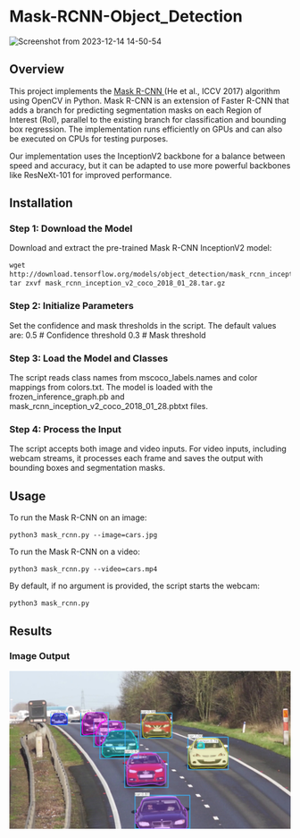 # Mask-RCNN-Object_Detection

![Screenshot from 2023-12-14 14-50-54](https://github.com/rhuthik/Mask-RCNN-Object_Detection/assets/59531096/39d2af86-1bb1-493f-a69e-bf22407832ad)

## Overview
This project implements the [Mask R-CNN ](https://arxiv.org/pdf/1703.06870.pdf)(He et al., ICCV 2017) algorithm using OpenCV in Python. Mask R-CNN is an extension of Faster R-CNN that adds a branch for predicting segmentation masks on each Region of Interest (RoI), parallel to the existing branch for classification and bounding box regression. The implementation runs efficiently on GPUs and can also be executed on CPUs for testing purposes.

Our implementation uses the InceptionV2 backbone for a balance between speed and accuracy, but it can be adapted to use more powerful backbones like ResNeXt-101 for improved performance.

## Installation
### Step 1: Download the Model
Download and extract the pre-trained Mask R-CNN InceptionV2 model:
```
wget http://download.tensorflow.org/models/object_detection/mask_rcnn_inception_v2_coco_2018_01_28.tar.gz
tar zxvf mask_rcnn_inception_v2_coco_2018_01_28.tar.gz
```
### Step 2: Initialize Parameters
Set the confidence and mask thresholds in the script. The default values are:
0.5  # Confidence threshold
0.3  # Mask threshold
### Step 3: Load the Model and Classes
The script reads class names from mscoco_labels.names and color mappings from colors.txt. The model is loaded with the frozen_inference_graph.pb and mask_rcnn_inception_v2_coco_2018_01_28.pbtxt files.

### Step 4: Process the Input
The script accepts both image and video inputs. For video inputs, including webcam streams, it processes each frame and saves the output with bounding boxes and segmentation masks.

## Usage
To run the Mask R-CNN on an image:
```
python3 mask_rcnn.py --image=cars.jpg
```
To run the Mask R-CNN on a video:
```
python3 mask_rcnn.py --video=cars.mp4
```
By default, if no argument is provided, the script starts the webcam:
```
python3 mask_rcnn.py
```
## Results
### Image Output
![image output](/cars_mask_rcnn_out_py.jpg)


